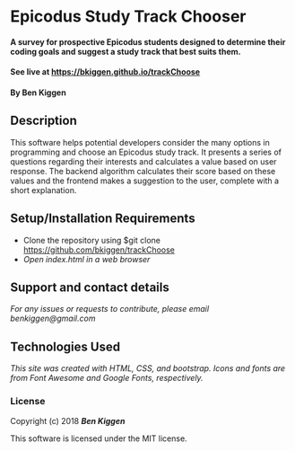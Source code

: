 # Epicodus Study Track Chooser

#### A survey for prospective Epicodus students designed to determine their coding goals and suggest a study track that best suits them.

#### See live at https://bkiggen.github.io/trackChoose

#### By Ben Kiggen

## Description
This software helps potential developers consider the many options in programming and choose an Epicodus study track. It presents a series of questions regarding their interests and calculates a value based on user response. The backend algorithm calculates their score based on these values and the frontend makes a suggestion to the user, complete with a short explanation.

## Setup/Installation Requirements


* Clone the repository using $git clone https://github.com/bkiggen/trackChoose
* _Open index.html in a web browser_


## Support and contact details

_For any issues or requests to contribute, please email benkiggen@gmail.com_

## Technologies Used

_This site was created with HTML, CSS, and bootstrap. Icons and fonts are from Font Awesome and Google Fonts, respectively._

### License

Copyright (c) 2018 **_Ben Kiggen_**

This software is licensed under the MIT license.
